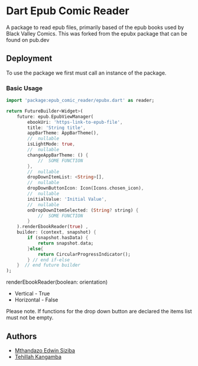 
# Dart Epub Comic Reader

A package to read epub files, primarily based of the epub books used by Black Valley Comics. This was forked from the epubx package that can be found on pub.dev 


## Deployment

To use the package we first must call an instance of the package.

### Basic Usage 
```dart
import 'package:epub_comic_reader/epubx.dart' as reader;

return FutureBuilder<Widget>(
    future: epub.EpubViewManager(
        ebookUri: 'https-link-to-epub-file',
        title: 'String title',
        appBarTheme: AppBarTheme(),
        //  nullable 
        isLightMode: true,
        //  nullable
        changeAppBarTheme: () {
            //  SOME FUNCTION 
        },
        //  nullable 
        dropDownItemList: <String>[],
        //  nullable 
        dropDownButtonIcon: Icon(Icons.chosen_icon),
        //  nullable 
        initialValue: 'Initial Value',
        //  nullable 
        onDropDownItemSelected: (String? string) {
            //  SOME FUNCTION 
        }
    ).renderEbookReader(true) ,
    builder: (context, snapshot) {
        if (snapshot.hasData) {
            return snapshot.data;
        }else{
            return CircularProgressIndicator();
        } // end if-else 
    }  // end future builder 
);
```
renderEbookReader(boolean: orientation) 
- Vertical - True 
- Horizontal - False 

Please note. If functions for the drop down button are declared the items list must not be empty. 


## Authors

- [Mthandazo Edwin Siziba](https://www.github.com/octokatherine)
- [Tehillah Kangamba](https://github.com/TehillahK)







